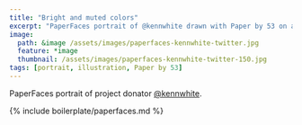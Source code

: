 ```yaml
---
title: "Bright and muted colors"
excerpt: "PaperFaces portrait of @kennwhite drawn with Paper by 53 on an iPad."
image: 
  path: &image /assets/images/paperfaces-kennwhite-twitter.jpg 
  feature: *image
  thumbnail: /assets/images/paperfaces-kennwhite-twitter-150.jpg
tags: [portrait, illustration, Paper by 53]
---
```


PaperFaces portrait of project donator [@kennwhite](https://twitter.com/kennwhite).

{% include boilerplate/paperfaces.md %}
